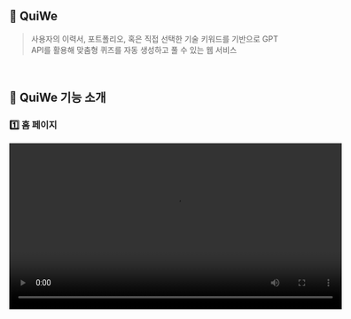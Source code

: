 ## 🥝 QuiWe

> 사용자의 이력서, 포트폴리오, 혹은 직접 선택한 기술 키워드를 기반으로 GPT API를 활용해 맞춤형 퀴즈를 자동 생성하고 풀 수 있는 웹 서비스

<br>

## 🧩 QuiWe 기능 소개

### 1️⃣ 홈 페이지

<video src="https://github.com/user-attachments/assets/d74a781f-1856-468a-a5ee-ccdef9ccee34" controls width="600" />

- QuiWe의 서비스 소개 및 사용 방법을 안내하는 홈 페이지입니다.

### 2️⃣ 로그인 페이지

<video src="https://github.com/user-attachments/assets/40c14945-7774-46b5-9bc6-35f2166e699a" controls width="600" />

- 카카오 로그인을 통해 QuiWe 서비스에 간편하게 가입하고 시작할 수 있습니다.
- 별도의 회원가입 절차 없이 소셜 로그인으로 빠르게 접근이 가능합니다.

### 3️⃣ 기술 키워드 기반 문제 생성 페이지

<video src="https://github.com/user-attachments/assets/5eb95518-38e5-4a65-a726-c7c01332bfcd" controls width="600" />

- 관심 있는 기술 스택과 세부 주제를 선택하면 맞춤형 퀴즈가 생성됩니다.
- 초급 / 중급 / 고급 난이도도 함께 선택할 수 있어 단계별 학습이 가능합니다.

### 4️⃣ 문제 풀이 페이지

<video src="https://github.com/user-attachments/assets/11c20f25-c131-4c36-b44f-f684f2a3df04" controls width="600" />

- 객관식 및 서술형 문제를 풀며 학습할 수 있는 퀴즈 풀이 화면입니다.
- 좌측 문제 네비게이션과 타이머를 통해 학습 흐름을 관리할 수 있습니다.

### 5️⃣ 포트폴리오 페이지

<video src="https://github.com/user-attachments/assets/f0b7e09d-211d-40f7-9420-afda60903863" controls width="600" />

- 이력서/포트폴리오 기반으로 맞춤형 서술형 질문을 생성해주는 페이지입니다.
- 면접 대비용 질문을 연습할 수 있으며, 줄글 형식의 PDF만 지원됩니다.

### 6️⃣ 문제 해설 페이지

<video src="https://github.com/user-attachments/assets/83556185-ee7e-4a53-8719-e673f6988b3e" controls width="600" />

- 사용자가 선택한 답과 정답을 비교할 수 있습니다.
- 각 문제에 대한 간단한 해설이 함께 제공됩니다.

### 7️⃣ 마이페이지

<video src="https://github.com/user-attachments/assets/9e39c258-04e7-497f-a9cc-9f3da29c6051" controls width="600" />

- 사용자가 이전에 풀었던 퀴즈들을 확인할 수 있습니다.
  - 해설도 다시 확인 가능합니다.
- 업로드했던 포트폴리오 목록도 함께 보여집니다.

<br>

## 🧩 QuiWe 기능 소개
